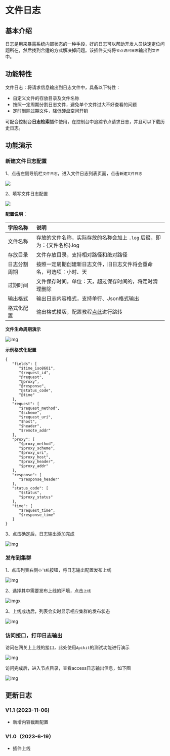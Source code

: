 # 文件日志

## 基本介绍

日志是用来暴露系统内部状态的一种手段，好的日志可以帮助开发人员快速定位问题所在，然后找到合适的方式解决掉问题。该插件支持将`节点访问日志`输出到`文件`中。

## 功能特性

文件日志：将请求信息输出到日志文件中，具备以下特性：

- 自定义文件的存放目录及文件名称
- 按照一定周期分割日志文件，避免单个文件过大不好查看的问题
- 定时删除过期文件，降低硬盘空间开销

可配合控制台**日志检索**插件使用，在控制台中追踪节点请求日志，并且可以下载历史日志。

## 功能演示

### 新建文件日志配置

1、点击左侧导航栏`文件日志`，进入文件日志列表页面，点击`新建文件日志`

![](http://data.eolinker.com/course/Hyej4cd6edbb5520f7f62618145d4dca056ee11ae1c3bde.png)

2、填写文件日志配置

![](http://data.eolinker.com/course/VPAFJkz46df9dbc795aeab9afe5e8d6210cca03af46b63d.png)

**配置说明**：

| 字段名称     | 说明                                                         |
| :----------- | :----------------------------------------------------------- |
| 文件名称     | 存放的文件名称，实际存放的名称会加上 `.log` 后缀，即为：{文件名称}.log |
| 存放目录     | 文件存放目录，支持相对路径和绝对路径                         |
| 日志分割周期 | 按照一定周期创建新日志文件，旧日志文件将会重命名，可选项：小时、天 |
| 过期时间     | 文件保存时间，单位：天，超过保存时间的，将定时清理删除       |
| 输出格式     | 输出日志内容格式，支持单行、Json格式输出                     |
| 格式化配置   | 输出格式模版，配置教程[点此](https://help.apinto.com/docs/formatter)进行跳转 |

**文件生命周期演示**



![img](http://data.eolinker.com/course/tgLQMA27ce951803c9e4c6ab3c82a899863c86f86624e01.png)



**示例格式化配置**

```
{
   "fields": [
      "$time_iso8601",
      "$request_id",
      "@request",
      "@proxy",
      "@response",
      "@status_code",
      "@time"
   ],
   "request": [
      "$request_method",
      "$scheme",
      "$request_uri",
      "$host",
      "$header",
      "$remote_addr"
   ],
   "proxy": [
      "$proxy_method",
      "$proxy_scheme",
      "$proxy_uri",
      "$proxy_host",
      "$proxy_header",
      "$proxy_addr"
   ],
   "response": [
      "$response_header"
   ],
   "status_code": [
      "$status",
      "$proxy_status"
   ],
   "time": [
      "$request_time",
      "$response_time"
   ]
}
```

3、点击确定后，日志输出添加完成



![img](http://data.eolinker.com/course/GXFbedia2b05c6b0ce77da8a38f536160af4ec11e1209cf.png)

### 发布到集群

1、点击列表右侧`小飞机`按钮，将日志输出配置发布上线



![img](http://data.eolinker.com/course/gxDIv7z9cc0f9e18b0e905f0e8f185a958f3c5c8d25e6a8.png)



2、选择其中需要发布上线的环境，点击`上线`



![img](http://data.eolinker.com/course/cXAzeC7c3391a55bec8eb5be6c0c6baf2baf3226d9c31e9.png)x



3、上线成功后，列表会实时显示相应集群的发布状态



![img](http://data.eolinker.com/course/n6vc56D488d01bdf61f85e12507117546806602ea0f380f.png)

### 访问接口，打印日志输出

访问在网关上上线的接口，此处使用`Apikit`的测试功能进行演示



![img](http://data.eolinker.com/course/l2sHmd3600aeebb248a48629498f4a0ab9e2529ac1e3587.png)



访问完成后，进入节点目录，查看access日志输出信息，如下图



![img](http://data.eolinker.com/course/d5ryFin9e200c902beea742b311944041249ce19732bb28.png)

## 更新日志

### V1.1 (2023-11-06)
- 新增内容截断配置

### V1.0（2023-6-19）

- 插件上线